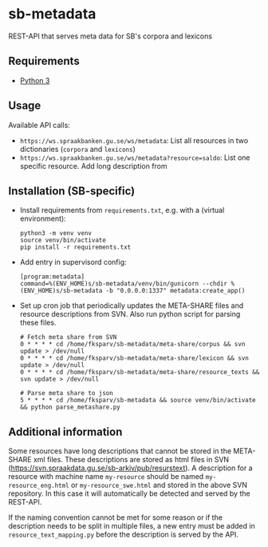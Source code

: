 # sb-metadata
REST-API that serves meta data for SB's corpora and lexicons

## Requirements

* [Python 3](https://docs.python.org/3/)

## Usage

Available API calls:

- `https://ws.spraakbanken.gu.se/ws/metadata`: List all resources in two dictionaries (`corpora` and `lexicons`)
- `https://ws.spraakbanken.gu.se/ws/metadata?resource=saldo`: List one specific resource. Add long description from

## Installation (SB-specific)

- Install requirements from `requirements.txt`, e.g. with a (virtual environment):
  ```
  python3 -m venv venv
  source venv/bin/activate
  pip install -r requirements.txt
  ```

- Add entry in supervisord config:
  ```
  [program:metadata]
  command=%(ENV_HOME)s/sb-metadata/venv/bin/gunicorn --chdir %(ENV_HOME)s/sb-metadata -b "0.0.0.0:1337" metadata:create_app()
  ```

- Set up cron job that periodically updates the META-SHARE files and resource descriptions from SVN.
  Also run python script for parsing these files.
  ```
  # Fetch meta share from SVN
  0 * * * * cd /home/fksparv/sb-metadata/meta-share/corpus && svn update > /dev/null
  0 * * * * cd /home/fksparv/sb-metadata/meta-share/lexicon && svn update > /dev/null
  0 * * * * cd /home/fksparv/sb-metadata/meta-share/resource_texts && svn update > /dev/null

  # Parse meta share to json
  5 * * * * cd /home/fksparv/sb-metadata && source venv/bin/activate && python parse_metashare.py
  ```

## Additional information

Some resources have long descriptions that cannot be stored in the META-SHARE xml files.
These descriptions are stored as html files in SVN (https://svn.spraakdata.gu.se/sb-arkiv/pub/resurstext).
A description for a resource with machine name `my-resource` should be named `my-resource_eng.html` or `my-resource_swe.html`
and stored in the above SVN repository. In this case it will automatically be detected and served by the REST-API.

If the naming convention cannot be met for some reason or if the description needs to be split in multiple files,
a new entry must be added in `resource_text_mapping.py` before the description is served by the API.
